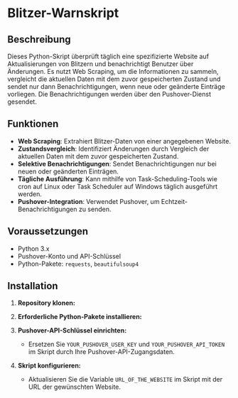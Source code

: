 # Blitzer-Warnskript

## Beschreibung

Dieses Python-Skript überprüft täglich eine spezifizierte Website auf Aktualisierungen von Blitzern und benachrichtigt Benutzer über Änderungen. Es nutzt Web Scraping, um die Informationen zu sammeln, vergleicht die aktuellen Daten mit dem zuvor gespeicherten Zustand und sendet nur dann Benachrichtigungen, wenn neue oder geänderte Einträge vorliegen. Die Benachrichtigungen werden über den Pushover-Dienst gesendet.

## Funktionen

- **Web Scraping**: Extrahiert Blitzer-Daten von einer angegebenen Website.
- **Zustandsvergleich**: Identifiziert Änderungen durch Vergleich der aktuellen Daten mit dem zuvor gespeicherten Zustand.
- **Selektive Benachrichtigungen**: Sendet Benachrichtigungen nur bei neuen oder geänderten Einträgen.
- **Tägliche Ausführung**: Kann mithilfe von Task-Scheduling-Tools wie cron auf Linux oder Task Scheduler auf Windows täglich ausgeführt werden.
- **Pushover-Integration**: Verwendet Pushover, um Echtzeit-Benachrichtigungen zu senden.

## Voraussetzungen

- Python 3.x
- Pushover-Konto und API-Schlüssel
- Python-Pakete: `requests`, `beautifulsoup4`

## Installation

1. **Repository klonen:**

2. **Erforderliche Python-Pakete installieren:**

3. **Pushover-API-Schlüssel einrichten:**
   - Ersetzen Sie `YOUR_PUSHOVER_USER_KEY` und `YOUR_PUSHOVER_API_TOKEN` im Skript durch Ihre Pushover-API-Zugangsdaten.

4. **Skript konfigurieren:**
   - Aktualisieren Sie die Variable `URL_OF_THE_WEBSITE` im Skript mit der URL der gewünschten Website.
